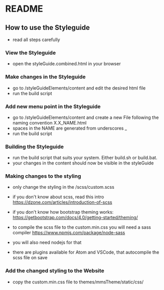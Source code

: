# README

## How to use the Styleguide
* read all steps carefully

### View the Styleguide
* open the styleGuide.combined.html in your browser

### Make changes in the Styleguide
* go to /styleGuideElements/content and edit the desired html file
* run the build script

### Add new menu point in the Styleguide
* go to /styleGuideElements/content and create a new File following the naming convention X.X_NAME.html
* spaces in the NAME are generated from underscores _
* run the build script

### Building the Styleguide
* run the build script that suits your system. Either build.sh or build.bat.
* your changes in the content should now be visible in the styleGuide

### Making changes to the styling
* only change the styling in the /scss/custom.scss
* if you don't know about scss, read this intro https://dzone.com/articles/introduction-of-scss
* if you don't know how bootstrap theming works: https://getbootstrap.com/docs/4.0/getting-started/theming/

* to compile the scss file to the custom.min.css you will need a sass compiler https://www.npmjs.com/package/node-sass
* you will also need nodejs for that
* there are plugins available for Atom and VSCode, that autocompile the scss file on save

### Add the changed styling to the Website
* copy the custom.min.css file to themes/mmsTheme/static/css/
